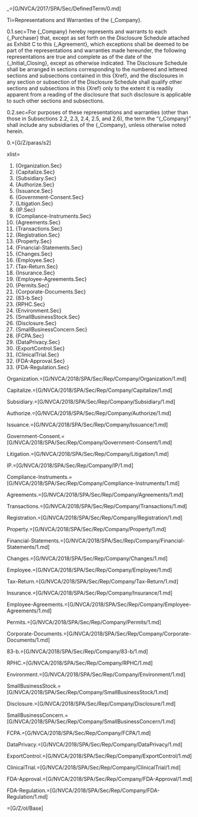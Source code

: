_=[G/NVCA/2017/SPA/Sec/DefinedTerm/0.md]

Ti=Representations and Warranties of the {_Company}.

0.1.sec=The {_Company} hereby represents and warrants to each {_Purchaser} that, except as set forth on the Disclosure Schedule attached as Exhibit C to this {_Agreement}, which exceptions shall be deemed to be part of the representations and warranties made hereunder, the following representations are true and complete as of the date of the {_Initial_Closing}, except as otherwise indicated. The Disclosure Schedule shall be arranged in sections corresponding to the numbered and lettered sections and subsections contained in this {Xref}, and the disclosures in any section or subsection of the Disclosure Schedule shall qualify other sections and subsections in this {Xref} only to the extent it is readily apparent from a reading of the disclosure that such disclosure is applicable to such other sections and subsections. 

0.2.sec=For purposes of these representations and warranties (other than those in Subsections 2.2, 2.3, 2.4, 2.5, and 2.6), the term the “{_Company}” shall include any subsidiaries of the {_Company}, unless otherwise noted herein.

0.=[G/Z/paras/s2]

xlist=<ol><li>{Organization.Sec}<li>{Capitalize.Sec}<li>{Subsidiary.Sec}<li>{Authorize.Sec}<li>{Issuance.Sec}<li>{Government-Consent.Sec}<li>{Litigation.Sec}<li>{IP.Sec}<li>{Compliance-Instruments.Sec}<li>{Agreements.Sec}<li>{Transactions.Sec}<li>{Registration.Sec}<li>{Property.Sec}<li>{Financial-Statements.Sec}<li>{Changes.Sec}<li>{Employee.Sec}<li>{Tax-Return.Sec}<li>{Insurance.Sec}<li>{Employee-Agreements.Sec}<li>{Permits.Sec}<li>{Corporate-Documents.Sec}<li>{83-b.Sec}<li>{RPHC.Sec}<li>{Environment.Sec}<li>{SmallBusinessStock.Sec}<li>{Disclosure.Sec}<li>{SmallBusinessConcern.Sec}<li>{FCPA.Sec}<li>{DataPrivacy.Sec}<li>{ExportControl.Sec}<li>{ClinicalTrial.Sec}<li>{FDA-Approval.Sec}<li>{FDA-Regulation.Sec}</ol>

Organization.=[G/NVCA/2018/SPA/Sec/Rep/Company/Organization/1.md]

Capitalize.=[G/NVCA/2018/SPA/Sec/Rep/Company/Capitalize/1.md]

Subsidiary.=[G/NVCA/2018/SPA/Sec/Rep/Company/Subsidiary/1.md]

Authorize.=[G/NVCA/2018/SPA/Sec/Rep/Company/Authorize/1.md]

Issuance.=[G/NVCA/2018/SPA/Sec/Rep/Company/Issuance/1.md]

Government-Consent.=[G/NVCA/2018/SPA/Sec/Rep/Company/Government-Consent/1.md]

Litigation.=[G/NVCA/2018/SPA/Sec/Rep/Company/Litigation/1.md]

IP.=[G/NVCA/2018/SPA/Sec/Rep/Company/IP/1.md]

Compliance-Instruments.=[G/NVCA/2018/SPA/Sec/Rep/Company/Compliance-Instruments/1.md]

Agreements.=[G/NVCA/2018/SPA/Sec/Rep/Company/Agreements/1.md]

Transactions.=[G/NVCA/2018/SPA/Sec/Rep/Company/Transactions/1.md]

Registration.=[G/NVCA/2018/SPA/Sec/Rep/Company/Registration/1.md]

Property.=[G/NVCA/2018/SPA/Sec/Rep/Company/Property/1.md]

Financial-Statements.=[G/NVCA/2018/SPA/Sec/Rep/Company/Financial-Statements/1.md]

Changes.=[G/NVCA/2018/SPA/Sec/Rep/Company/Changes/1.md]

Employee.=[G/NVCA/2018/SPA/Sec/Rep/Company/Employee/1.md]

Tax-Return.=[G/NVCA/2018/SPA/Sec/Rep/Company/Tax-Return/1.md]

Insurance.=[G/NVCA/2018/SPA/Sec/Rep/Company/Insurance/1.md]

Employee-Agreements.=[G/NVCA/2018/SPA/Sec/Rep/Company/Employee-Agreements/1.md]

Permits.=[G/NVCA/2018/SPA/Sec/Rep/Company/Permits/1.md]

Corporate-Documents.=[G/NVCA/2018/SPA/Sec/Rep/Company/Corporate-Documents/1.md]

83-b.=[G/NVCA/2018/SPA/Sec/Rep/Company/83-b/1.md]

RPHC.=[G/NVCA/2018/SPA/Sec/Rep/Company/RPHC/1.md]

Environment.=[G/NVCA/2018/SPA/Sec/Rep/Company/Environment/1.md]

SmallBusinessStock.=[G/NVCA/2018/SPA/Sec/Rep/Company/SmallBusinessStock/1.md]

Disclosure.=[G/NVCA/2018/SPA/Sec/Rep/Company/Disclosure/1.md]

SmallBusinessConcern.=[G/NVCA/2018/SPA/Sec/Rep/Company/SmallBusinessConcern/1.md]

FCPA.=[G/NVCA/2018/SPA/Sec/Rep/Company/FCPA/1.md]

DataPrivacy.=[G/NVCA/2018/SPA/Sec/Rep/Company/DataPrivacy/1.md]

ExportControl.=[G/NVCA/2018/SPA/Sec/Rep/Company/ExportControl/1.md]

ClinicalTrial.=[G/NVCA/2018/SPA/Sec/Rep/Company/ClinicalTrial/1.md]

FDA-Approval.=[G/NVCA/2018/SPA/Sec/Rep/Company/FDA-Approval/1.md]

FDA-Regulation.=[G/NVCA/2018/SPA/Sec/Rep/Company/FDA-Regulation/1.md]

=[G/Z/ol/Base]